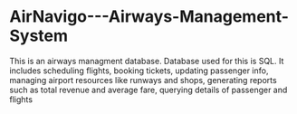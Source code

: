 # AirNavigo---Airways-Management-System
This is an airways managment database. Database used for this is SQL. It includes scheduling flights, booking tickets, updating passenger info, managing airport resources like runways and shops, generating reports such as total revenue and average fare, querying details of passenger and flights 
